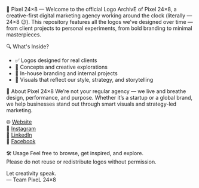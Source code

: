🎨 Pixel 24×8 — 
Welcome to the official Logo ArchivE of Pixel 24×8, a creative-first digital marketing agency working around the clock (literally — 24×8 😉).
This repository features all the logos we've designed over time — from client projects to personal experiments, from bold branding to minimal masterpieces.

🔍 What's Inside?
- ✅ Logos designed for real clients  
- 🎯 Concepts and creative explorations  
- 🖤 In-house branding and internal projects  
- 💼 Visuals that reflect our style, strategy, and storytelling

📌 About Pixel 24×8
We’re not your regular agency — we live and breathe design, performance, and purpose. Whether it’s a startup or a global brand, we help businesses stand out through smart visuals and strategy-led marketing.

🌐 [Website](https://pixel24x8.digital)  
📸 [Instagram](https://www.instagram.com/pixel24x8/)  
💼 [LinkedIn](https://www.linkedin.com/in/pixel-24x8/)  
📘 [Facebook](https://www.facebook.com/profile.php?id=61571934517991)

 🛠 Usage
Feel free to browse, get inspired, and explore.  
Please do not reuse or redistribute logos without permission.

Let creativity speak.  
— Team PixeL 24×8
